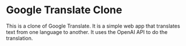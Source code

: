 # Google Translate Clone

This is a clone of Google Translate. It is a simple web app that translates text from one language to another. It uses the OpenAI API to do the translation.
